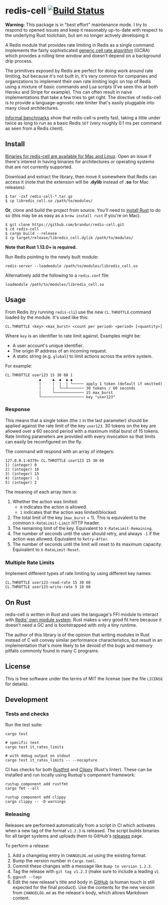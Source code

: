 # redis-cell [![Build Status](https://github.com/brandur/redis-cell/workflows/redis-cell%20CI/badge.svg)](https://github.com/brandur/redis-cell/actions)

**Warning:** This package is in "best effort" maintenance mode. I try to
respond to opened issues and keep it reasonably up-to-date with respect to the
underlying Rust toolchain, but am no longer actively developing it.

A Redis module that provides rate limiting in Redis as a single command.
Implements the fairly sophisticated [generic cell rate algorithm][gcra] (GCRA)
which provides a rolling time window and doesn't depend on a background drip
process.

The primitives exposed by Redis are perfect for doing work around rate
limiting, but because it's not built in, it's very common for companies and
organizations to implement their own rate limiting logic on top of Redis using
a mixture of basic commands and Lua scripts (I've seen this at both Heroku and
Stripe for example). This can often result in naive implementations that take a
few tries to get right. The directive of redis-cell is to provide a
language-agnostic rate limiter that's easily pluggable into many cloud
architectures.

[Informal benchmarks][benchmarks] show that redis-cell is pretty fast, taking a
little under twice as long to run as a basic Redis `SET` (very roughly 0.1 ms
per command as seen from a Redis client).

## Install

[Binaries for redis-cell are available for Mac and Linux][releases]. Open
an issue if there's interest in having binaries for architectures or operating
systems that are not currently supported.

Download and extract the library, then move it somewhere that Redis can access
it (note that the extension will be **.dylib** instead of **.so** for Mac
releases):

```
$ tar -zxf redis-cell-*.tar.gz
$ cp libredis_cell.so /path/to/modules/
```

**Or**, clone and build the project from source. You'll need to [install
Rust][rust-downloads] to do so (this may be as easy as a `brew install rust` if
you're on Mac).

```
$ git clone https://github.com/brandur/redis-cell.git
$ cd redis-cell
$ cargo build --release
$ cp target/release/libredis_cell.dylib /path/to/modules/
```

**Note that Rust 1.13.0+ is required.**

Run Redis pointing to the newly built module:

```
redis-server --loadmodule /path/to/modules/libredis_cell.so
```

Alternatively add the following to a `redis.conf` file:

```
loadmodule /path/to/modules/libredis_cell.so
```

## Usage

From Redis (try running `redis-cli`) use the new `CL.THROTTLE` command loaded by
the module. It's used like this:

```
CL.THROTTLE <key> <max_burst> <count per period> <period> [<quantity>]
```

Where `key` is an identifier to rate limit against. Examples might be:

* A user account's unique identifier.
* The origin IP address of an incoming request.
* A static string (e.g. `global`) to limit actions across the entire system.

For example:

```
CL.THROTTLE user123 15 30 60 1
               ▲     ▲  ▲  ▲ ▲
               |     |  |  | └───── apply 1 token (default if omitted)
               |     |  └──┴─────── 30 tokens / 60 seconds
               |     └───────────── 15 max_burst
               └─────────────────── key "user123"
```

### Response

This means that a single token (the `1` in the last parameter) should be
applied against the rate limit of the key `user123`. 30 tokens on the key are
allowed over a 60 second period with a maximum initial burst of 15 tokens. Rate
limiting parameters are provided with every invocation so that limits can
easily be reconfigured on the fly.

The command will respond with an array of integers:

```
127.0.0.1:6379> CL.THROTTLE user123 15 30 60
1) (integer) 0
2) (integer) 16
3) (integer) 15
4) (integer) -1
5) (integer) 2
```

The meaning of each array item is:

1. Whether the action was limited:
    * `0` indicates the action is allowed.
    * `1` indicates that the action was limited/blocked.
2. The total limit of the key (`max_burst` + 1). This is equivalent to the
   common `X-RateLimit-Limit` HTTP header.
3. The remaining limit of the key. Equivalent to `X-RateLimit-Remaining`.
4. The number of seconds until the user should retry, and always `-1` if the
   action was allowed. Equivalent to `Retry-After`.
5. The number of seconds until the limit will reset to its maximum capacity.
   Equivalent to `X-RateLimit-Reset`.

### Multiple Rate Limits

Implement different types of rate limiting by using different key names:

```
CL.THROTTLE user123-read-rate 15 30 60
CL.THROTTLE user123-write-rate 5 10 60
```

## On Rust

redis-cell is written in Rust and uses the language's FFI module to interact
with [Redis' own module system][redis-modules]. Rust makes a very good fit here
because it doesn't need a GC and is bootstrapped with only a tiny runtime.

The author of this library is of the opinion that writing modules in Rust
instead of C will convey similar performance characteristics, but result in an
implementation that's more likely to be devoid of the bugs and memory pitfalls
commonly found in many C programs.

## License

This is free software under the terms of MIT the license (see the file
`LICENSE` for details).

## Development

### Tests and checks

Run the test suite:

    cargo test

    # specific test
    cargo test it_rates_limits

    # with debug output on stdout
    cargo test it_rates_limits -- --nocapture

CI has checks for both [Rustfmt][rustfmt] and [Clippy][clippy] (Rust's linter).
These can be installed and run locally using Rustup's component framework:

    rustup component add rustfmt
    cargo fmt --all

    rustup component add clippy
    cargo clippy -- -D warnings

### Releasing

Releases are performed automatically from a script in CI which activates when a
new tag of the format `v1.2.3` is released. The script builds binaries for all
target systems and uploads them to GitHub's [releases][releases] page.

To perform a release:

1. Add a changelog entry in `CHANGELOG.md` using the existing format.
2. Bump the version number in `Cargo.toml`.
3. Commit these changes with a message like `Bump to version 1.2.3`.
4. Tag the release with `git tag v1.2.3` (make sure to include a leading `v`).
5. `ggpush --tags`
6. Edit the new release's title and body in [GitHub][releases] (a human touch
   is still expected for the final product). Use the contents for the new
   version from `CHANGELOG.md` as the release's body, which allows Markdown
   content.

[benchmarks]: https://gist.github.com/brandur/90698498bd543598d00df46e32be3268
[clippy]: https://github.com/rust-lang/rust-clippy
[gcra]: https://en.wikipedia.org/wiki/Generic_cell_rate_algorithm
[redis-modules]: https://github.com/antirez/redis-doc/blob/master/topics/modules-intro.md
[releases]: https://github.com/brandur/redis-cell/releases
[rust-downloads]: https://www.rust-lang.org/en-US/downloads.html
[rustfmt]: https://github.com/rust-lang/rustfmt

<!--
# vim: set tw=79:
-->
